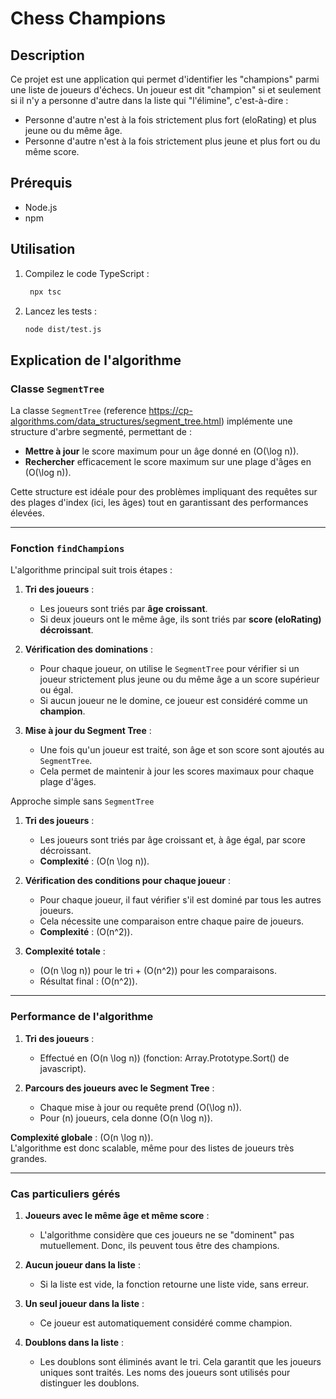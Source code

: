 # Chess Champions

## Description
Ce projet est une application qui permet d'identifier les "champions" parmi une liste de joueurs d'échecs. Un joueur est dit "champion" si et seulement si il n'y a personne d'autre dans la liste qui "l'élimine", c'est-à-dire :
- Personne d'autre n'est à la fois strictement plus fort (eloRating) et plus jeune ou du même âge.
- Personne d'autre n'est à la fois strictement plus jeune et plus fort ou du même score.



## Prérequis
- Node.js
- npm


## Utilisation
1. Compilez le code TypeScript :
   ```bash
    npx tsc
    ```

2. Lancez les tests :
    ```bash
    node dist/test.js
    ```

## Explication de l'algorithme

### Classe `SegmentTree`

La classe `SegmentTree` (reference https://cp-algorithms.com/data_structures/segment_tree.html) implémente une structure d'arbre segmenté, permettant de :
- **Mettre à jour** le score maximum pour un âge donné en \(O(\log n)\).
- **Rechercher** efficacement le score maximum sur une plage d'âges en \(O(\log n)\).

Cette structure est idéale pour des problèmes impliquant des requêtes sur des plages d'index (ici, les âges) tout en garantissant des performances élevées.

---

### Fonction `findChampions`

L'algorithme principal suit trois étapes :

1. **Tri des joueurs** :
   - Les joueurs sont triés par **âge croissant**.
   - Si deux joueurs ont le même âge, ils sont triés par **score (eloRating) décroissant**.

2. **Vérification des dominations** :
   - Pour chaque joueur, on utilise le `SegmentTree` pour vérifier si un joueur strictement plus jeune ou du même âge a un score supérieur ou égal.
   - Si aucun joueur ne le domine, ce joueur est considéré comme un **champion**.

3. **Mise à jour du Segment Tree** :
   - Une fois qu'un joueur est traité, son âge et son score sont ajoutés au `SegmentTree`.
   - Cela permet de maintenir à jour les scores maximaux pour chaque plage d'âges.

Approche simple sans `SegmentTree`

1. **Tri des joueurs** :
   - Les joueurs sont triés par âge croissant et, à âge égal, par score décroissant.
   - **Complexité** : \(O(n \log n)\).

2. **Vérification des conditions pour chaque joueur** :
   - Pour chaque joueur, il faut vérifier s'il est dominé par tous les autres joueurs.
   - Cela nécessite une comparaison entre chaque paire de joueurs.
   - **Complexité** : \(O(n^2)\).

3. **Complexité totale** :
   - \(O(n \log n)\) pour le tri + \(O(n^2)\) pour les comparaisons.
   - Résultat final : \(O(n^2)\).
---

### Performance de l'algorithme

1. **Tri des joueurs** :
   - Effectué en \(O(n \log n)\) (fonction: Array.Prototype.Sort() de javascript).

2. **Parcours des joueurs avec le Segment Tree** :
   - Chaque mise à jour ou requête prend \(O(\log n)\).
   - Pour \(n\) joueurs, cela donne \(O(n \log n)\).

**Complexité globale** : \(O(n \log n)\).  
L'algorithme est donc scalable, même pour des listes de joueurs très grandes.

---

### Cas particuliers gérés

1. **Joueurs avec le même âge et même score** :
   - L'algorithme considère que ces joueurs ne se "dominent" pas mutuellement. Donc, ils peuvent tous être des champions.

2. **Aucun joueur dans la liste** :
   - Si la liste est vide, la fonction retourne une liste vide, sans erreur.

3. **Un seul joueur dans la liste** :
   - Ce joueur est automatiquement considéré comme champion.

4. **Doublons dans la liste** :
   - Les doublons sont éliminés avant le tri. Cela garantit que les joueurs uniques sont traités. Les noms des joueurs sont utilisés pour distinguer les doublons.





